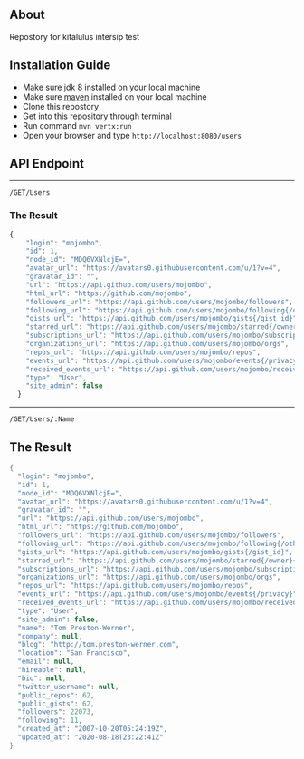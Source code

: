 ## About

Repostory for kitalulus intersip test

## Installation Guide
<!-- UL -->
* Make sure [jdk 8](https://www.oracle.com/br/java/technologies/javase/javase-jdk8-downloads.html) installed on your local machine
* Make sure [maven](https://maven.apache.org/download.cgi) installed on your local machine
* Clone this repostory
* Get into this repository through terminal
* Run command ``mvn vertx:run``
* Open your browser and type ``http://localhost:8080/users``

## API Endpoint
<!--- Horizontal Rule -->
___
<!-- Github Markdown -->
<!-- Code Bloks -->
```
/GET/Users
```

### The Result
```javascript
{
    "login": "mojombo",
    "id": 1,
    "node_id": "MDQ6VXNlcjE=",
    "avatar_url": "https://avatars0.githubusercontent.com/u/1?v=4",
    "gravatar_id": "",
    "url": "https://api.github.com/users/mojombo",
    "html_url": "https://github.com/mojombo",
    "followers_url": "https://api.github.com/users/mojombo/followers",
    "following_url": "https://api.github.com/users/mojombo/following{/other_user}",
    "gists_url": "https://api.github.com/users/mojombo/gists{/gist_id}",
    "starred_url": "https://api.github.com/users/mojombo/starred{/owner}{/repo}",
    "subscriptions_url": "https://api.github.com/users/mojombo/subscriptions",
    "organizations_url": "https://api.github.com/users/mojombo/orgs",
    "repos_url": "https://api.github.com/users/mojombo/repos",
    "events_url": "https://api.github.com/users/mojombo/events{/privacy}",
    "received_events_url": "https://api.github.com/users/mojombo/received_events",
    "type": "User",
    "site_admin": false
  }
```
<!--- Horizontal Rule -->
___
<!-- Github Markdown -->
<!-- Code Bloks -->
```
/GET/Users/:Name
```
## The Result
```java script
{
  "login": "mojombo",
  "id": 1,
  "node_id": "MDQ6VXNlcjE=",
  "avatar_url": "https://avatars0.githubusercontent.com/u/1?v=4",
  "gravatar_id": "",
  "url": "https://api.github.com/users/mojombo",
  "html_url": "https://github.com/mojombo",
  "followers_url": "https://api.github.com/users/mojombo/followers",
  "following_url": "https://api.github.com/users/mojombo/following{/other_user}",
  "gists_url": "https://api.github.com/users/mojombo/gists{/gist_id}",
  "starred_url": "https://api.github.com/users/mojombo/starred{/owner}{/repo}",
  "subscriptions_url": "https://api.github.com/users/mojombo/subscriptions",
  "organizations_url": "https://api.github.com/users/mojombo/orgs",
  "repos_url": "https://api.github.com/users/mojombo/repos",
  "events_url": "https://api.github.com/users/mojombo/events{/privacy}",
  "received_events_url": "https://api.github.com/users/mojombo/received_events",
  "type": "User",
  "site_admin": false,
  "name": "Tom Preston-Werner",
  "company": null,
  "blog": "http://tom.preston-werner.com",
  "location": "San Francisco",
  "email": null,
  "hireable": null,
  "bio": null,
  "twitter_username": null,
  "public_repos": 62,
  "public_gists": 62,
  "followers": 22073,
  "following": 11,
  "created_at": "2007-10-20T05:24:19Z",
  "updated_at": "2020-08-18T23:22:41Z"
}
